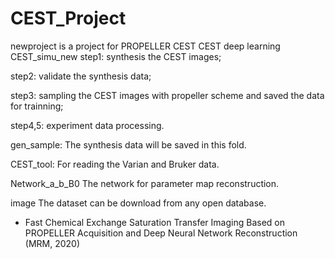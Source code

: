 # CEST_Project
newproject is a project for PROPELLER CEST
CEST  deep learning
CEST_simu_new
step1: synthesis the CEST images;

step2: validate the synthesis data;

step3: sampling the CEST images with propeller scheme and saved the data for trainning;

step4,5: experiment data processing.

gen_sample:
The synthesis data will be saved in this fold.

CEST_tool:
For reading the Varian and Bruker data.

Network_a_b_B0
The network for parameter map reconstruction.

image
The dataset can be download from any open database.

* Fast Chemical Exchange Saturation Transfer Imaging Based on PROPELLER Acquisition and Deep Neural Network Reconstruction
(MRM, 2020)
